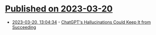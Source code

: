 # [Published on 2023-03-20](index.md)

* [2023-03-20, 13:04:34](https://lobste.rs/s/zhl1tq/chatgpt_s_hallucinations_could_keep_it) - [ChatGPT's Hallucinations Could Keep It from Succeeding](https://spectrum.ieee.org/ai-hallucination)
